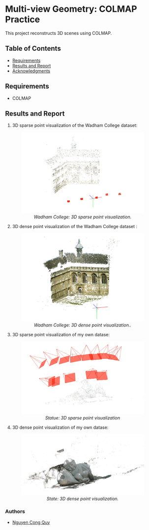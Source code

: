 # Multi-view Geometry: COLMAP Practice

This project reconstructs 3D scenes using COLMAP.

## Table of Contents
- [Requirements](#requirements)
- [Results and Report](#results-and-report)
- [Acknowledgments](#acknowledgments)

## Requirements
- COLMAP


## Results and Report
1. 3D sparse point visualization of the Wadham College dataset:
<p align='center'>
  <img width="400px" src="https://github.com/ncquy/COLMAP_practice/blob/main/results/sparse_wadham_college.png"/>
  <br/>
  <i> Wadham College: 3D sparse point visualization.</i>
</p>

2. 3D dense point visualization of the Wadham College dataset :
<p align='center'>
  <img width="400px" src="https://github.com/ncquy/COLMAP_practice/blob/main/results/dense_wadham_college.png" />
  <br/>
  <i> Wadham College: 3D dense point visualization..</i>
</p>

3. 3D sparse point visualization of my own datase:
<p align='center'>
  <img width="400px" src="https://github.com/ncquy/COLMAP_practice/blob/main/results/sparse_statute.png" />
  <br/>
  <i> Statue: 3D sparse point visualization</i>
</p>

4. 3D dense point visualization of my own datase:
<p align='center'>
  <img width="400px" src="https://github.com/ncquy/COLMAP_practice/blob/main/results/dense_statue.png" />
  <br/>
  <i> State: 3D dense point visualization.</i>
</p>

### Authors
* [Nguyen Cong Quy](https://github.com/ncquy)
